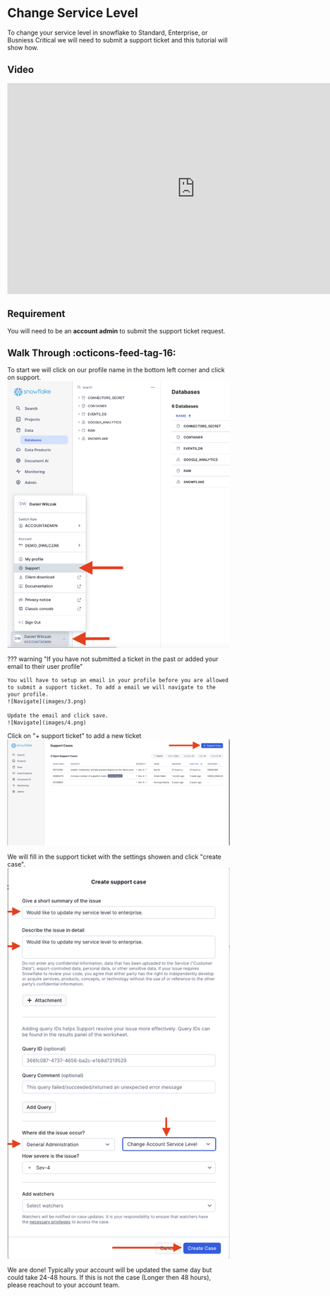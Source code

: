 # Change Service Level
To change your service level in snowflake to Standard, Enterprise, or Busniess Critical we will need to submit a support ticket and this tutorial will show how.

## Video
<iframe width="850px" height="478px" src="https://www.youtube.com/embed/fQF8MZiY2nM?si=RjLCH-rId-vwHeRz" title="YouTube video player" frameborder="0" allow="accelerometer; autoplay; clipboard-write; encrypted-media; gyroscope; picture-in-picture; web-share" referrerpolicy="strict-origin-when-cross-origin" allowfullscreen></iframe>

## Requirement
You will need to be an **account admin** to submit the support ticket request.

## Walk Through :octicons-feed-tag-16:

To start we will click on our profile name in the bottom left corner and click on support.
![Navigate](images/1.png)

??? warning "If you have not submitted a ticket in the past or added your email to their user profile"

    You will have to setup an email in your profile before you are allowed to submit a support ticket. To add a email we will navigate to the your profile.
    ![Navigate](images/3.png)

    Update the email and click save.
    ![Navigate](images/4.png)


Click on "+ support ticket" to add a new ticket
![Click add support ticket](images/2.png)

We will fill in the support ticket with the settings showen and click "create case".
![Fill in support ticket](images/5.png)

We are done! Typically your account will be updated the same day but could take 24-48 hours. If this is not the case (Longer then 48 hours), please reachout to your account team.

